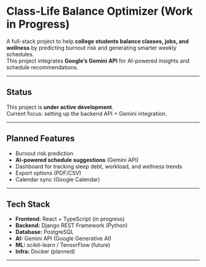 # Class-Life Balance Optimizer (Work in Progress)

A full-stack project to help **college students balance classes, jobs, and wellness** by predicting burnout risk and generating smarter weekly schedules.  
This project integrates **Google’s Gemini API** for AI-powered insights and schedule recommendations.

---

## Status
This project is **under active development**.  
Current focus: setting up the backend API + Gemini integration.

---

## Planned Features
- Burnout risk prediction 
- **AI-powered schedule suggestions** (Gemini API)  
- Dashboard for tracking sleep debt, workload, and wellness trends  
- Export options (PDF/CSV)  
- Calendar sync (Google Calendar)  

---

## Tech Stack
- **Frontend:** React + TypeScript (in progress)  
- **Backend:** Django REST Framework (Python)  
- **Database:** PostgreSQL  
- **AI:** Gemini API (Google Generative AI)  
- **ML:** scikit-learn / TensorFlow (future)  
- **Infra:** Docker (planned)  

---




